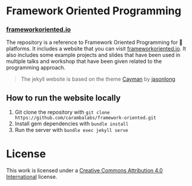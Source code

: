 # Framework Oriented Programming

### [frameworkoriented.io](http://frameworkoriented.io)

The repository is a reference to Framework Oriented Programming for :apple: platforms. It includes a website that you can visit [frameworkoriented.io](http://frameworkoriented.io). It also includes some example projects and slides that have been used in multiple talks and workshop that have been given related to the programming approach.

> The jekyll website is based on the theme [Cayman](https://github.com/jasonlong/cayman-theme) by [jasonlong](https://github.com/jasonlong/cayman-theme)


## How to run the website locally

1. Git clone the repository with `git clone https://github.com/carambalabs/framework-oriented.git`
2. Install gem dependencies with `bundle install`
3. Run the server with `bundle exec jekyll serve`

# License

This work is licensed under a [Creative Commons Attribution 4.0 International](http://creativecommons.org/licenses/by/4.0/) license.
